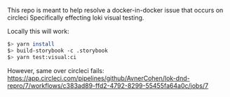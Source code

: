 This repo is meant to help resolve a docker-in-docker issue that occurs on circleci
Specifically effecting loki visual testing.

Locally this will work:

```sh
$> yarn install
$> build-storybook -c .storybook
$> yarn test:visual:ci
```

However, same over circleci fails:
https://app.circleci.com/pipelines/github/AvnerCohen/lok-dnd-repro/7/workflows/c383ad89-ffd2-4792-8299-55455fa64a0c/jobs/7